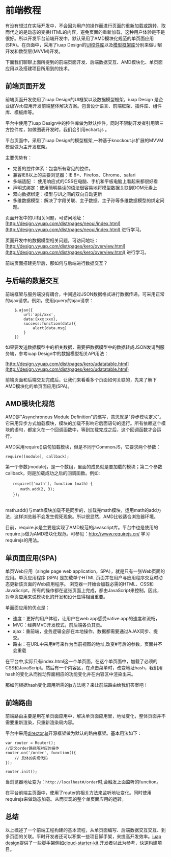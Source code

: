 # 前端教程

有没有想过在实际开发中，不会因为用户的操作而进行页面的重新加载或跳转，取而代之的是动态的变换HTML的内容，避免页面的重新加载，这种用户体验是不是很好。所以开发平台前端开发中，默认采用了AMD模块化规范的单页面应用(SPA)。在页面中，采用了iuap Design的[UI控件库](http://design.yyuap.com/dist/pages/neoui/index.html)以及[模型框架库](http://design.yyuap.com/dist/pages/kero/overview.html)分别来做UI层开发和数型层(MVVM)开发。

下面我们聊聊上面所提到的前端页面开发、后端数据交互、AMD模块化、单页面应用以及搭建项目所用到的技术。

## 前端页面开发

前端页面开发使用了iuap Design的UI框架以及数据模型框架，iuap Design 是企业级Web应用开发前端整体解决方案。包含设计语言、前端框架、插件库、组件库、模板库等。

平台中使用了iuap Design中的控件库做为默认控件，同时不限制开发者引用第三方控件库，如做图表开发时，我们会引用echart.js 。

平台页面中，采用了iuap Design的模型框架,一种基于knockout.js扩展的MVVM模型做为主开发框架。

主要优势有：
- 完善的控件体系：包含所有常见的控件。
- 兼容IE8以上的主要浏览器：IE 8+、Firefox、Chrome、safari
- 多端适配 ： 使用响应式的CSS在电脑、手机和平板电脑上看起来都很好看
- 声明式绑定：使用简明易读的语法很容易地将模型数据关联到DOM元素上
- 双向数据绑定：模型与UI之间的双向自动更新
- 多维数据模型：解决了字段关联、主子数据、主子孙等多维数据模型的绑定问题。


页面开发中的UI相关问题，可访问地址： [http://design.yyuap.com/dist/pages/neoui/index.html](http://design.yyuap.com/dist/pages/neoui/index.html) 进行学习。


页面开发中的数据模型相关问题，可访问地址： [http://design.yyuap.com/dist/pages/kero/overview.html](http://design.yyuap.com/dist/pages/kero/overview.html) 进行学习。

前端页面搭建完毕后，那如何与后端进行数据交互？

## 与后端的数据交互

前端框架与服务端没有耦合，中间通过JSON数据格式进行数据传递。可采用正常的ajax请求。例如，使用jquery的ajax请求：
```
    $.ajax({
        url:'api/xxx',
        data:{xxx:xxx},
        success:function(data){
            alert(data.msg)
        }
    })

```

如果要发送数据模型中的相关数据，需要把数据模型中的数据转成JSON发请到服务端，参考iuap Design中的数据模型相关API用法：

[http://design.yyuap.com/dist/pages/kero/udatatable.html](http://design.yyuap.com/dist/pages/kero/udatatable.html)


前端页面和后端交互完成后，让我们来看看多个页面如何关联的，先来了解下AMD模块化的单页面应用(SPA)。

## AMD模块化规范


AMD是"Asynchronous Module Definition"的缩写，意思就是"异步模块定义"。它采用异步方式加载模块，模块的加载不影响它后面语句的运行。所有依赖这个模块的语句，都定义在一个回调函数中，等到加载完成之后，这个回调函数才会运行。

AMD采用require()语句加载模块，但是不同于CommonJS，它要求两个参数：

```
require([module], callback);
```

第一个参数[module]，是一个数组，里面的成员就是要加载的模块；第二个参数callback，则是加载成功之后的回调函数。例如:

```
　　require(['math'], function (math) {
　　　　math.add(2, 3);
　　});
　　
```

math.add()与math模块加载不是同步的，加载完math模块，运用math的add方法，这样浏览器不会发生假死现象。所以很显然，AMD比较适合浏览器环境。

目前，require.js是主要是实现了AMD规范的javascript库。平台中也是使用的require.js做为AMD模块化规范。可参见：http://www.requirejs.cn/ 学习requirejs的用法。


## 单页面应用(SPA)

单页Web应用（single page web application，SPA），就是只有一张Web页面的应用。单页应用程序 (SPA) 是加载单个HTML 页面并在用户与应用程序交互时动态更新该页面的Web应用程序。 浏览器一开始会加载必需的HTML、CSS和JavaScript，所有的操作都在这张页面上完成，都由JavaScript来控制。因此，对单页应用来说模块化的开发和设计显得相当重要。

单面面应用的优点是：
- 速度：更好的用户体验，让用户在web app感受native app的速度和流畅，
- MVC：经典MVC开发模式，前后端各负其责。
- ajax：重前端，业务逻辑全部在本地操作，数据都需要通过AJAX同步、提交。
- 路由：在URL中采用#号来作为当前视图的地址,改变#号后的参数，页面并不会重载

在平台中,实际只有index.html这一个单页面，在这个单页面中，加载了必须的CSS和JavaScript。然后有一个内容区，在点击菜单时，改变地址hash，我们用hash的变化从而推动界面相应的功能变化并在内容区中渲染出来。

那如何根据hash变化调用所需的js方法呢？来让前端路由给我们答案吧！

## 前端路由

前端路由主要是用在单页面应用中，解决单页面应用里，地址变化，整体页面并不需要重新渲染，只重新渲染局内容。

平台中采用[director.js](https://github.com/flatiron/director)开源框架做为默认的路由框架。基本用法如下：

```
var router = Router();
//定义order路径所对应的操作
router.on('/order', function(){
    // 具体的实现代码
});

router.init();

```

当浏览器地址变为：`http://localhost#/order`时,会触发上面监听的function。

在平台前端主页面中，使用了router的相关方法来监听地址变化。同时使用requirejs来做动态加载。从而实现的整个单页面应用的运转。

## 总结

以上概述了一个前端工程构建的基本流程，从单页面编写、后端数据交互交互、到多页面的关联。平时开发者还可以积累一些项目脚手架，来提高开发效率。[iuap design](http://design.yyuap.com/)提供了一些脚手架例如[cloud-starter-kit](https://github.com/iuap-design/cloud-starter-kit).开发者以此为参考，快速构建项目。
